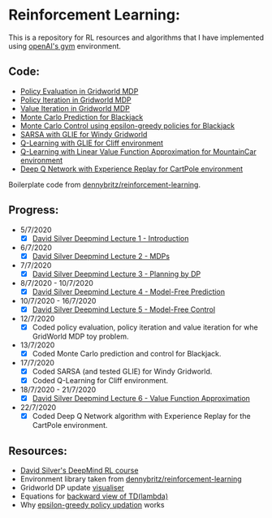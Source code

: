 # Reinforcement Learning:
This is a repository for RL resources and algorithms that I have implemented using [openAI's gym](https://github.com/openai/gym) environment.

## Code:

* [Policy Evaluation in Gridworld MDP](https://github.com/sid-sr/reinforcement-learning/blob/master/code/Policy%20Evaluation.ipynb)
* [Policy Iteration in Gridworld MDP](https://github.com/sid-sr/reinforcement-learning/blob/master/code/Policy%20Iteration.ipynb)
* [Value Iteration in Gridworld MDP](https://github.com/sid-sr/reinforcement-learning/blob/master/code/Value%20Iteration.ipynb)
* [Monte Carlo Prediction for Blackjack](https://github.com/sid-sr/reinforcement-learning/blob/master/code/MC%20Prediction.ipynb)
* [Monte Carlo Control using epsilon-greedy policies for Blackjack](https://github.com/sid-sr/reinforcement-learning/blob/master/code/MC%20Control%20with%20Epsilon-Greedy%20Policies.ipynb)
* [SARSA with GLIE for Windy Gridworld](https://github.com/sid-sr/reinforcement-learning/blob/master/code/SARSA.ipynb)
* [Q-Learning with GLIE for Cliff environment](https://github.com/sid-sr/reinforcement-learning/blob/master/code/Q-Learning.ipynb)
* [Q-Learning with Linear Value Function Approximation for MountainCar environment](https://github.com/sid-sr/reinforcement-learning/blob/master/code/Q-Learning%20with%20Value%20Function%20Approximation.ipynb)
* [Deep Q Network with Experience Replay for CartPole environment](https://github.com/sid-sr/reinforcement-learning/blob/master/code/DQN%20CartPole%20Solution.ipynb)

Boilerplate code from [dennybritz/reinforcement-learning](https://github.com/dennybritz/reinforcement-learning/). 

## Progress:
* 5/7/2020
    - [x] [David Silver Deepmind Lecture 1 - Introduction](https://youtu.be/2pWv7GOvuf0)
* 6/7/2020
    - [x] [David Silver Deepmind Lecture 2 - MDPs](https://youtu.be/lfHX2hHRMVQ)
* 7/7/2020
    - [x] [David Silver Deepmind Lecture 3 - Planning by DP](https://youtu.be/Nd1-UUMVfz4)
* 8/7/2020 - 10/7/2020
    - [x] [David Silver Deepmind Lecture 4 - Model-Free Prediction](https://youtu.be/PnHCvfgC_ZA)
* 10/7/2020 - 16/7/2020
    - [x] [David Silver Deepmind Lecture 5 - Model-Free Control](https://youtu.be/0g4j2k_Ggc4)    
* 12/7/2020
    - [x] Coded policy evaluation, policy iteration and value iteration for whe GridWorld MDP toy problem.
* 13/7/2020
	- [x] Coded Monte Carlo prediction and control for Blackjack.
* 17/7/2020
    - [x] Coded SARSA (and tested GLIE) for Windy Gridworld. 
    - [x] Coded Q-Learning for Cliff environment.
* 18/7/2020 - 21/7/2020
    - [x] [David Silver Deepmind Lecture 6 - Value Function Approximation](https://youtu.be/UoPei5o4fps)
* 22/7/2020
	- [x] Coded Deep Q Network algorithm with Experience Replay for the CartPole environment.

## Resources:
* [David Silver's DeepMind RL course](https://www.youtube.com/watch?v=2pWv7GOvuf0&list=PLqYmG7hTraZDM-OYHWgPebj2MfCFzFObQ)
* Environment library taken from [dennybritz/reinforcement-learning](https://github.com/dennybritz/reinforcement-learning/)
* Gridworld DP update [visualiser](https://cs.stanford.edu/people/karpathy/reinforcejs/gridworld_dp.html)
* Equations for [backward view of TD(lambda)](http://incompleteideas.net/book/first/ebook/node75.html)
* Why [epsilon-greedy policy updation](https://stats.stackexchange.com/questions/248131/epsilon-greedy-policy-improvement/304406#304406) works

